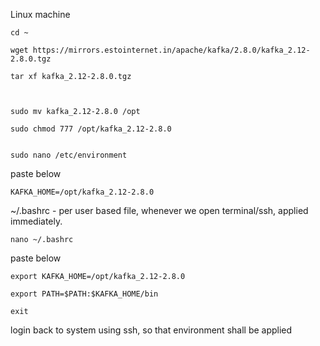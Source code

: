 Linux machine

```
cd ~

wget https://mirrors.estointernet.in/apache/kafka/2.8.0/kafka_2.12-2.8.0.tgz

tar xf kafka_2.12-2.8.0.tgz



sudo mv kafka_2.12-2.8.0 /opt

sudo chmod 777 /opt/kafka_2.12-2.8.0


```

```
sudo nano /etc/environment
```
paste below

```
KAFKA_HOME=/opt/kafka_2.12-2.8.0
```

~/.bashrc - per user based file, whenever we open terminal/ssh, applied immediately.

```
nano ~/.bashrc
```

paste below

```
export KAFKA_HOME=/opt/kafka_2.12-2.8.0

export PATH=$PATH:$KAFKA_HOME/bin
```

```
exit
```

login back to system using ssh, so that environment shall be applied



